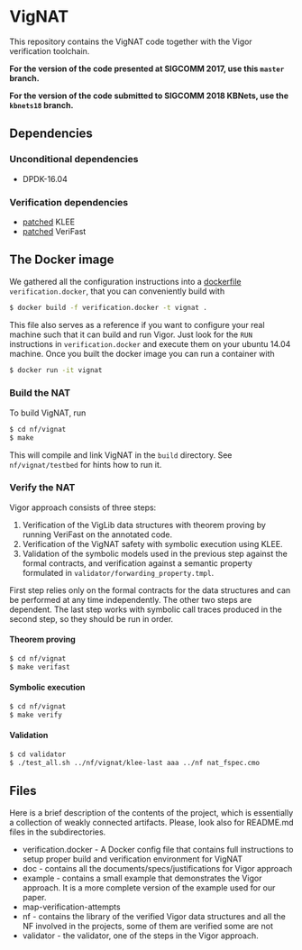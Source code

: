# VigNAT
This repository contains the VigNAT code together with the Vigor verification toolchain.

**For the version of the code presented at SIGCOMM 2017, use this `master` branch.**

**For the version of the code submitted to SIGCOMM 2018 KBNets, use the `kbnets18` branch.**


## Dependencies
### Unconditional dependencies
* DPDK-16.04
### Verification dependencies
* [patched](https://github.com/vignat/klee) KLEE
* [patched](https://github.com/vignat/verifast) VeriFast

## The Docker image
We gathered all the configuration instructions into a [dockerfile](https://docs.docker.com/engine/reference/builder/) `verification.docker`, that you can conveniently build with

```bash
$ docker build -f verification.docker -t vignat .
```

This file also serves as a reference if you want to configure your real machine such that it can build and run Vigor. Just look for the `RUN` instructions in `verification.docker` and execute them on your ubuntu 14.04 machine. Once you built the docker image you can run a container with

```bash
$ docker run -it vignat
```

### Build the NAT
To build VigNAT, run
```bash
$ cd nf/vignat
$ make
```
This will compile and link VigNAT in the `build` directory. See `nf/vignat/testbed` for hints how to run it.
### Verify the NAT
Vigor approach consists of three steps:
1. Verification of the VigLib data structures with theorem proving by running VeriFast on the annotated code.
2. Verification of the VigNAT safety with symbolic execution using KLEE.
3. Validation of the symbolic models used in the previous step against the formal contracts, and verification against a semantic property formulated in `validator/forwarding_property.tmpl`.

First step relies only on the formal contracts for the data structures and can be performed at any time independently.
The other two steps are dependent.
The last step works with symbolic call traces produced in the second step, so they should be run in order.
#### Theorem proving
```bash
$ cd nf/vignat
$ make verifast
```
#### Symbolic execution
```bash
$ cd nf/vignat
$ make verify
```
#### Validation
```bash
$ cd validator
$ ./test_all.sh ../nf/vignat/klee-last aaa ../nf nat_fspec.cmo
```


## Files

Here is a brief description of the contents of the project, which is essentially a collection of weakly connected artifacts. Please, look also for README.md files in the subdirectories.

* verification.docker - A Docker config file that contains full instructions to setup proper build and verification environment for VigNAT
* doc - contains all the documents/specs/justifications for Vigor approach
* example - contains a small example that demonstrates the Vigor approach. It is a more complete version of the example used for our paper.
* map-verification-attempts
* nf - contains the library of the verified Vigor data structures and all the NF involved in the projects, some of them are verified some are not
* validator - the validator, one of the steps in the Vigor approach.
